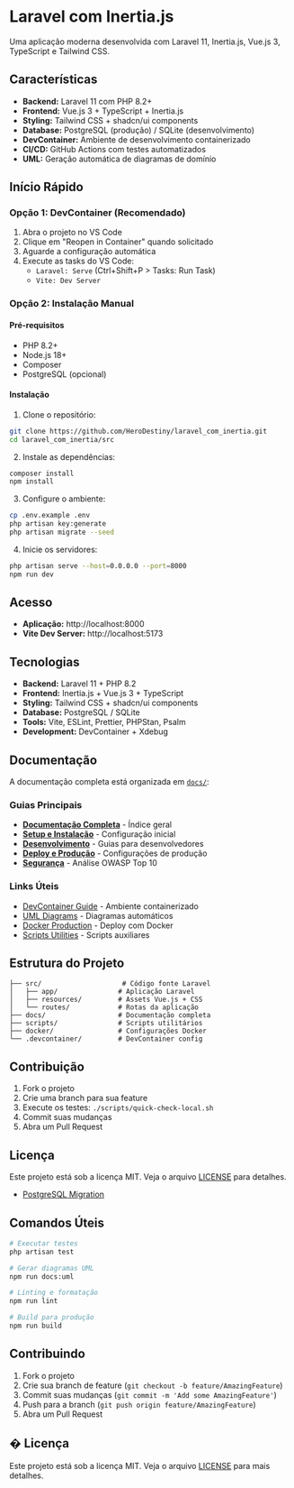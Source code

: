 # Laravel com Inertia.js

Uma aplicação moderna desenvolvida com Laravel 11, Inertia.js, Vue.js 3, TypeScript e Tailwind CSS.

## Características

- **Backend:** Laravel 11 com PHP 8.2+
- **Frontend:** Vue.js 3 + TypeScript + Inertia.js
- **Styling:** Tailwind CSS + shadcn/ui components
- **Database:** PostgreSQL (produção) / SQLite (desenvolvimento)
- **DevContainer:** Ambiente de desenvolvimento containerizado
- **CI/CD:** GitHub Actions com testes automatizados
- **UML:** Geração automática de diagramas de domínio

## Início Rápido

### Opção 1: DevContainer (Recomendado)

1. Abra o projeto no VS Code
2. Clique em "Reopen in Container" quando solicitado
3. Aguarde a configuração automática
4. Execute as tasks do VS Code:
   - `Laravel: Serve` (Ctrl+Shift+P > Tasks: Run Task)
   - `Vite: Dev Server`

### Opção 2: Instalação Manual

#### Pré-requisitos

- PHP 8.2+
- Node.js 18+
- Composer
- PostgreSQL (opcional)

#### Instalação

1. Clone o repositório:
```bash
git clone https://github.com/HeroDestiny/laravel_com_inertia.git
cd laravel_com_inertia/src
```

2. Instale as dependências:
```bash
composer install
npm install
```

3. Configure o ambiente:
```bash
cp .env.example .env
php artisan key:generate
php artisan migrate --seed
```

4. Inicie os servidores:
```bash
php artisan serve --host=0.0.0.0 --port=8000
npm run dev
```

## Acesso

- **Aplicação:** http://localhost:8000
- **Vite Dev Server:** http://localhost:5173

## Tecnologias

- **Backend:** Laravel 11 + PHP 8.2
- **Frontend:** Inertia.js + Vue.js 3 + TypeScript
- **Styling:** Tailwind CSS + shadcn/ui components
- **Database:** PostgreSQL / SQLite
- **Tools:** Vite, ESLint, Prettier, PHPStan, Psalm
- **Development:** DevContainer + Xdebug

## Documentação

A documentação completa está organizada em [`docs/`](./docs/):

### Guias Principais

- **[Documentação Completa](./docs/README.md)** - Índice geral
- **[Setup e Instalação](./docs/setup/)** - Configuração inicial
- **[Desenvolvimento](./docs/development/)** - Guias para desenvolvedores
- **[Deploy e Produção](./docs/deployment/)** - Configurações de produção
- **[Segurança](./docs/SECURITY_ANALYSIS.md)** - Análise OWASP Top 10

### Links Úteis

- [DevContainer Guide](./docs/development/DEVCONTAINER.md) - Ambiente containerizado
- [UML Diagrams](./docs/development/UML_DIAGRAMS.md) - Diagramas automáticos
- [Docker Production](./docs/deployment/DOCKER.md) - Deploy com Docker
- [Scripts Utilities](./scripts/README.md) - Scripts auxiliares

## Estrutura do Projeto

```
├── src/                    # Código fonte Laravel
│   ├── app/               # Aplicação Laravel
│   ├── resources/         # Assets Vue.js + CSS
│   └── routes/            # Rotas da aplicação
├── docs/                  # Documentação completa
├── scripts/               # Scripts utilitários
├── docker/                # Configurações Docker
└── .devcontainer/         # DevContainer config
```

## Contribuição

1. Fork o projeto
2. Crie uma branch para sua feature
3. Execute os testes: `./scripts/quick-check-local.sh`
4. Commit suas mudanças
5. Abra um Pull Request

## Licença

Este projeto está sob a licença MIT. Veja o arquivo [LICENSE](LICENSE) para detalhes.
- [PostgreSQL Migration](./docs/migrations/POSTGRESQL_MIGRATION.md)

## Comandos Úteis

```bash
# Executar testes
php artisan test

# Gerar diagramas UML
npm run docs:uml

# Linting e formatação
npm run lint

# Build para produção
npm run build
```

## Contribuindo

1. Fork o projeto
2. Crie sua branch de feature (`git checkout -b feature/AmazingFeature`)
3. Commit suas mudanças (`git commit -m 'Add some AmazingFeature'`)
4. Push para a branch (`git push origin feature/AmazingFeature`)
5. Abra um Pull Request

## � Licença

Este projeto está sob a licença MIT. Veja o arquivo [LICENSE](LICENSE) para mais detalhes.
